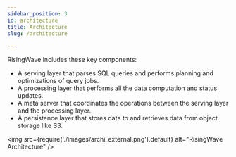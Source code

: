 ```yaml
---
sidebar_position: 3
id: architecture
title: Architecture
slug: /architecture

---
```

<head>
  <link rel="canonical" href="https://docs.risingwave.com/docs/current/architecture/" />
</head>

RisingWave includes these key components:

* A serving layer that parses SQL queries and performs planning and optimizations of query jobs.
* A processing layer that performs all the data computation and status updates.
* A meta server that coordinates the operations between the serving layer and the processing layer.
* A persistence layer that stores data to and retrieves data from object storage like S3.


<img
  src={require('./images/archi_external.png').default}
  alt="RisingWave Architecture"
/>
